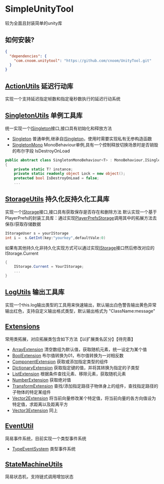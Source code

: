 ﻿SimpleUnityTool
===
较为全面且封装简单的unity库
## 如何安装?
```json
{
  "dependencies": {
    "com.cnoom.unitytool": "https://github.com/cnoom/UnityTool.git"
  }
}
```
## [ActionUtils](Runtime/ActionUtils) 延迟行动库
实现一个支持延迟指定帧数和指定毫秒数执行的延迟行动系统


## [SingletonUtils](Runtime/SingletonUtils) 单例工具库
统一实现一个[ISingleton](Runtime/SingletonUtils/ISingleton.cs)接口,接口具有初始化和释放方法
- [Singleton](Runtime/SingletonUtils/Singleton.cs)
  普通单例,继承自[ISingleton](Runtime/SingletonUtils/ISingleton.cs)，使用时需要实现私有无参构造函数
- [SingletonMono](Runtime/SingletonUtils/SingletonMono.cs)
  MonoBehaviour单例,具有一个控制释放切换场景时是否销毁的布尔字段 IsDestroyOnLoad
```c#
public abstract class SingletonMonoBehaviour<T> : MonoBehaviour,ISingleton where T : SingletonMonoBehaviour<T>
{
    private static T? instance;
    private static readonly object Lock = new object();
    protected bool IsDestroyOnLoad = false;
    ...
```

## [StorageUtils](Runtime/StorageUtils) 持久化反持久化工具库
实现一个[IStorage](Runtime/StorageUtils/IStorage.cs)接口,接口具有获取保存是否存在和删除方法
默认实现一个基于PlayerPrefs的封装工具库：通过实现[PlayerPrefsStorage](Runtime/StorageUtils/PlayerPrefsStorage.cs)调用其中的拓展方法去保存/获取存储数据
```C#
IStorageUser s = yourIStorage
int i =  s.GetInt(key:"yourkey",defaultVale:0)
```
如果有其他持久化非持久化实现方式可以通过实现[IStorage](Runtime/StorageUtils/IStorage.cs)接口然后修改对应的IStorage.Current
```c#
{
    IStorage.Current = YourIStorage;
    ...
}
```

## [LogUtils](RunTime/LogUtils) 输出工具库
实现一个this.log输出类型的工具用来快速输出，默认输出白色警告输出黄色异常输出红色，支持自定义输出格式类型，默认输出格式为 "ClassName:message"

## [Extensions](Runtime/Extensions)
常用类拓展，对应拓展类包含如下方法【以扩展类名区分】【待完善】
- [ArrayExtension](Runtime/Extensions/ArrayExtension.cs) 清空数组为默认值，获取随机元素，统一设定为某个值
- [BoolExtension](Runtime/Extensions/BoolExtension.cs) 布尔值转换为01，布尔值转换为一对相反数
- [ComponentExtension](Runtime/Extensions/ComponentExtension.cs) 获取或添加指定类型的组件
- [DictionaryExtension](Runtime/Extensions/DictionaryExtension.cs) 获取指定键的值，并将其转换为指定的子类型
- [ListExtension](Runtime/Extensions/ListExtension.cs) 根据条件查找元素、移除元素，获取随机元素
- [NumberExtension](Runtime/Extensions/NumberExtension.cs) 获取绝对值
- [TransformExtension](Runtime/Extensions/TransformExtension.cs) 查找/添加指定路径子物体身上的组件，查找指定路径的子物体的特定某组件
- [Vector2Extension](Runtime/Extensions/Vector2Extension.cs) 将当前向量修改某个特定值，将当前向量的各方向值设为特定值，求距离以及距离平方
- [Vector3Extension](Runtime/Extensions/Vector3Extension.cs) 同上

## [EventUtil](Runtime/EventUtils)
简易事件系统，目前实现一个类型事件系统
- [TypeEventSystem](Runtime/EventUtils/TypeEventSystem.cs)
类型事件系统

## [StateMachineUtils](Runtime/StateMachineUtils)
简易状态机，支持链式调用增加状态


